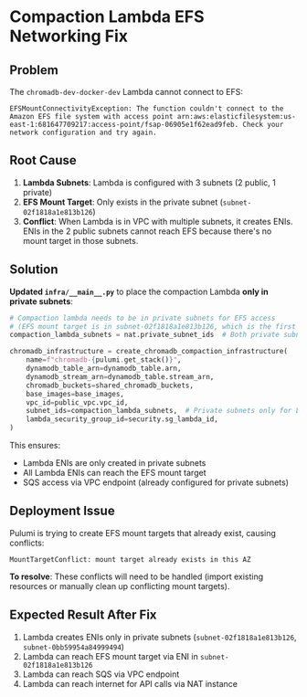 # Compaction Lambda EFS Networking Fix

## Problem

The `chromadb-dev-docker-dev` Lambda cannot connect to EFS:
```
EFSMountConnectivityException: The function couldn't connect to the Amazon EFS file system with access point arn:aws:elasticfilesystem:us-east-1:681647709217:access-point/fsap-06905e1f62ead9feb. Check your network configuration and try again.
```

## Root Cause

1. **Lambda Subnets**: Lambda is configured with 3 subnets (2 public, 1 private)
2. **EFS Mount Target**: Only exists in the private subnet (`subnet-02f1818a1e813b126`)
3. **Conflict**: When Lambda is in VPC with multiple subnets, it creates ENIs. ENIs in the 2 public subnets cannot reach EFS because there's no mount target in those subnets.

## Solution

**Updated `infra/__main__.py`** to place the compaction Lambda **only in private subnets**:

```python
# Compaction lambda needs to be in private subnets for EFS access
# (EFS mount target is in subnet-02f1818a1e813b126, which is the first private subnet)
compaction_lambda_subnets = nat.private_subnet_ids  # Both private subnets for Lambda

chromadb_infrastructure = create_chromadb_compaction_infrastructure(
    name=f"chromadb-{pulumi.get_stack()}",
    dynamodb_table_arn=dynamodb_table.arn,
    dynamodb_stream_arn=dynamodb_table.stream_arn,
    chromadb_buckets=shared_chromadb_buckets,
    base_images=base_images,
    vpc_id=public_vpc.vpc_id,
    subnet_ids=compaction_lambda_subnets,  # Private subnets only for Lambda
    lambda_security_group_id=security.sg_lambda_id,
)
```

This ensures:
- Lambda ENIs are only created in private subnets
- All Lambda ENIs can reach the EFS mount target
- SQS access via VPC endpoint (already configured for private subnets)

## Deployment Issue

Pulumi is trying to create EFS mount targets that already exist, causing conflicts:
```
MountTargetConflict: mount target already exists in this AZ
```

**To resolve**: These conflicts will need to be handled (import existing resources or manually clean up conflicting mount targets).

## Expected Result After Fix

1. Lambda creates ENIs only in private subnets (`subnet-02f1818a1e813b126`, `subnet-0bb59954a84999494`)
2. Lambda can reach EFS mount target via ENI in `subnet-02f1818a1e813b126`
3. Lambda can reach SQS via VPC endpoint
4. Lambda can reach internet for API calls via NAT instance


